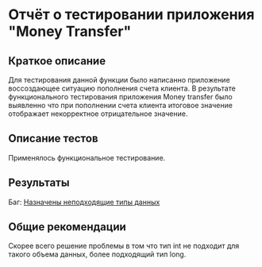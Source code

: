 # Отчёт о тестировании приложения "Money Transfer"

## Краткое описание
Для тестирования данной функции было написанно приложение воссоздающее ситуацию пополнения счета клиента.
В результате функционального тестирования приложения Money transfer было выявленно что при пополнении счета клиента итоговое значение отображает некорректное отрицательное значение.

## Описание тестов
Применялось функциональное тестирование.

## Результаты
Баг: [Назначены неподходящие типы данных](https://github.com/Dmitrii4/Task-1-MoneyTransfer/issues/1)

## Общие рекомендации
Скорее всего решение проблемы в том что тип int не подходит для такого объема данных, более подходящий тип long.
